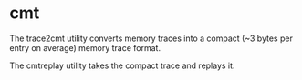 # cmt
The trace2cmt utility converts memory traces into a compact (~3 bytes per entry on average) memory trace format.

The cmtreplay utility takes the compact trace and replays it.
